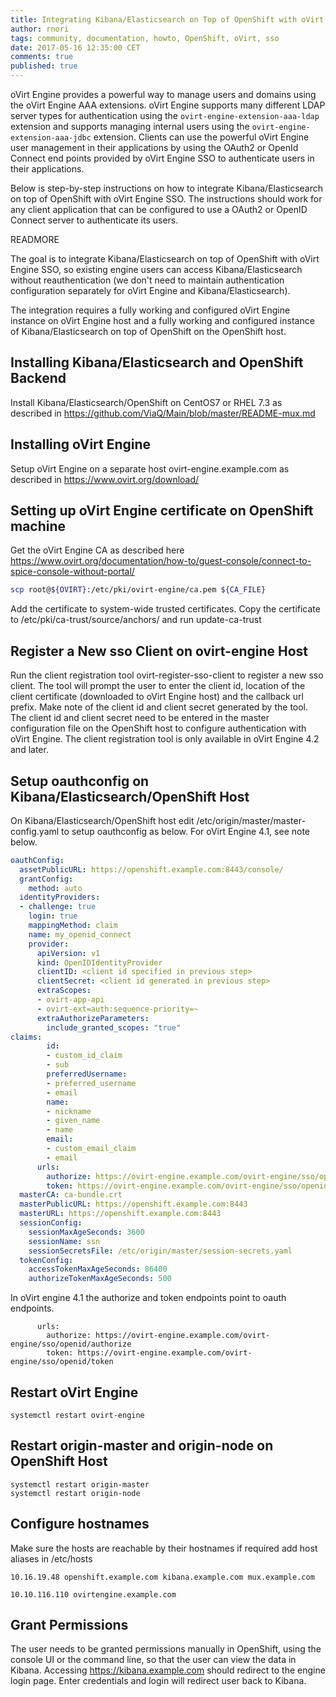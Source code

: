 ```yaml
---
title: Integrating Kibana/Elasticsearch on Top of OpenShift with oVirt Engine SSO
author: rnori
tags: community, documentation, howto, OpenShift, oVirt, sso
date: 2017-05-16 12:35:00 CET
comments: true
published: true
---
```


oVirt Engine provides a powerful way to manage users and domains using the oVirt Engine AAA extensions. oVirt Engine supports many different LDAP server types for authentication using the `ovirt-engine-extension-aaa-ldap` extension and supports managing internal users using the `ovirt-engine-extension-aaa-jdbc` extension. Clients can use the powerful oVirt Engine user management in their applications by using the OAuth2 or OpenId Connect end points provided by oVirt Engine SSO to authenticate users in their applications. 

Below is step-by-step instructions on how to integrate Kibana/Elasticsearch on top of OpenShift with oVirt Engine SSO. The instructions should work for any client application that can be configured to use a OAuth2 or OpenID Connect server to authenticate its users.

READMORE

The goal is to integrate Kibana/Elasticsearch on top of OpenShift with oVirt Engine SSO, so existing engine users can access Kibana/Elasticsearch without reauthentication (we don't need to maintain authentication configuration separately for oVirt Engine and Kibana/Elasticsearch).

The integration requires a fully working and configured oVirt Engine instance on oVirt Engine host and a fully working and configured instance of Kibana/Elasticsearch on top of OpenShift on the OpenShift host.

## Installing Kibana/Elasticsearch and OpenShift Backend

Install Kibana/Elasticsearch/OpenShift on CentOS7 or RHEL 7.3 as described in https://github.com/ViaQ/Main/blob/master/README-mux.md

## Installing oVirt Engine

Setup oVirt Engine on a separate host ovirt-engine.example.com as described in https://www.ovirt.org/download/

## Setting up oVirt Engine certificate on OpenShift machine

Get the oVirt Engine CA as described here https://www.ovirt.org/documentation/how-to/guest-console/connect-to-spice-console-without-portal/

```sh
scp root@${OVIRT}:/etc/pki/ovirt-engine/ca.pem ${CA_FILE}
```

Add the certificate to system-wide trusted certificates. Copy the certificate to /etc/pki/ca-trust/source/anchors/ and run update-ca-trust

## Register a New sso Client on ovirt-engine Host

Run the client registration tool ovirt-register-sso-client to register a new sso client. The tool will prompt the user to enter the client id, location of the client certificate (downloaded to oVirt Engine host) and the callback url prefix. Make note of the client id and client secret generated by the tool. The client id and client secret need to be entered in the master configuration file on the OpenShift host to configure authentication with oVirt Engine. The client registration tool is only available in oVirt Engine 4.2 and later.

## Setup oauthconfig on Kibana/Elasticsearch/OpenShift Host 

On Kibana/Elasticsearch/OpenShift host edit /etc/origin/master/master-config.yaml to setup oauthconfig as below. For oVirt Engine 4.1, see note below.

```yaml
oauthConfig:
  assetPublicURL: https://openshift.example.com:8443/console/
  grantConfig:
    method: auto
  identityProviders:
  - challenge: true
    login: true
    mappingMethod: claim
    name: my_openid_connect
    provider:
      apiVersion: v1
      kind: OpenIDIdentityProvider
      clientID: <client id specified in previous step>
      clientSecret: <client id generated in previous step>
      extraScopes:
      - ovirt-app-api
      - ovirt-ext=auth:sequence-priority=~
      extraAuthorizeParameters:
        include_granted_scopes: "true"
claims:
        id:
        - custom_id_claim
        - sub
        preferredUsername:
        - preferred_username
        - email
        name:
        - nickname
        - given_name
        - name
        email:
        - custom_email_claim
        - email
      urls:
        authorize: https://ovirt-engine.example.com/ovirt-engine/sso/openid/authorize
        token: https://ovirt-engine.example.com/ovirt-engine/sso/openid/token
  masterCA: ca-bundle.crt
  masterPublicURL: https://openshift.example.com:8443
  masterURL: https://openshift.example.com:8443
  sessionConfig:
    sessionMaxAgeSeconds: 3600
    sessionName: ssn
    sessionSecretsFile: /etc/origin/master/session-secrets.yaml
  tokenConfig:
    accessTokenMaxAgeSeconds: 86400
    authorizeTokenMaxAgeSeconds: 500
```

In oVirt engine 4.1 the authorize and token endpoints point to oauth endpoints.

```
      urls:
        authorize: https://ovirt-engine.example.com/ovirt-engine/sso/openid/authorize
        token: https://ovirt-engine.example.com/ovirt-engine/sso/openid/token
```
        
## Restart oVirt Engine

```ssh
systemctl restart ovirt-engine
```

## Restart origin-master and origin-node on OpenShift Host

```ssh
systemctl restart origin-master
systemctl restart origin-node
```

## Configure hostnames

Make sure the hosts are reachable by their hostnames if required add host aliases in /etc/hosts

```config
10.16.19.48 openshift.example.com kibana.example.com mux.example.com

10.10.116.110 ovirtengine.example.com
```

## Grant Permissions

The user needs to be granted permissions manually in OpenShift, using the console UI or the command line, so that the user can view the data in Kibana. Accessing https://kibana.example.com should redirect to the engine login page. Enter credentials and login will redirect user back to Kibana.
